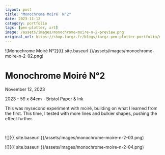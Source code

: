 ```yaml
---
layout: post
title: "Monochrome Moiré  N°2"
date: 2023-11-12
category: portfolio
tags: [pen-plotter, art]
image: /assets/images/monochrome-moire-n-2-preview.png
original_url: https://shop.targz.fr/blogs/targz-pen-plotter-portfolio/monochrome-moire-n-2
---
```


![Monochrome Moiré  N°2]({{ site.baseurl }}/assets/images/monochrome-moire-n-2-02.png)

# Monochrome Moiré  N°2
November 12, 2023

2023 - 59 x 84cm - Bristol Paper & Ink

This was mysecond experiment with moiré, building on what I learned from the first. This time, I tested with more lines and bulkier shapes, pushing the effect further.

 

![]({{ site.baseurl }}/assets/images/monochrome-moire-n-2-03.png)

![]({{ site.baseurl }}/assets/images/monochrome-moire-n-2-04.png)